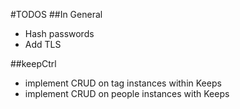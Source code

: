 #TODOS
##In General
- Hash passwords
- Add TLS

##keepCtrl
- implement CRUD on tag instances within Keeps
- implement CRUD on people instances with Keeps